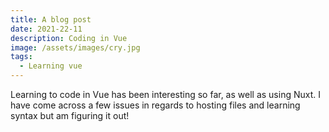 ```yaml
---
title: A blog post
date: 2021-22-11
description: Coding in Vue
image: /assets/images/cry.jpg
tags:
  - Learning vue
---
```


Learning to code in Vue has been interesting so far, as well as using Nuxt. I have come across a few issues in regards to hosting files and learning syntax but am figuring it out!